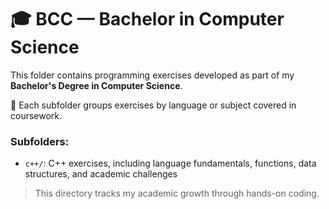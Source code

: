# 🎓 BCC — Bachelor in Computer Science

This folder contains programming exercises developed as part of my **Bachelor's Degree in Computer Science**.

📘 Each subfolder groups exercises by language or subject covered in coursework.

### Subfolders:

- `c++/`: C++ exercises, including language fundamentals, functions, data structures, and academic challenges

> This directory tracks my academic growth through hands-on coding.
